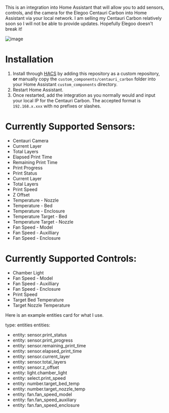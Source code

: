 This is an integration into Home Assistant that will allow you to add sensors, controls, and the camera for the Elegoo Centauri Carbon into Home Assistant via your local network.
I am selling my Centauri Carbon relatively soon so I will not be able to provide updates. Hopefully Elegoo doesn't break it!

![image](https://github.com/user-attachments/assets/35b886d5-1a51-46b8-921e-33a7854503e6)

# **Installation**

1. Install through [HACS](https://hacs.xyz/) by adding this repository as a custom repository, **or** manually copy the `custom_components/centauri_carbon` folder into your Home Assistant `custom_components` directory.
2. Restart Home Assistant.
3. Once restarted, add the integration as you normally would and input your local IP for the Centauri Carbon. The accepted format is `192.168.x.xxx` with no prefixes or slashes.

# **Currently Supported Sensors:**

- Centauri Camera
- Current Layer
- Total Layers
- Elapsed Print Time
- Remaining Print Time
- Print Progress
- Print Status
- Current Layer
- Total Layers
- Print Speed
- Z Offset
- Temperature - Nozzle
- Temperature - Bed
- Temperature - Enclosure
- Temperature Target - Bed
- Temperature Target - Nozzle
- Fan Speed - Model
- Fan Speed - Auxilliary
- Fan Speed - Enclosure

# **Currently Supported Controls:**

- Chamber Light
- Fan Speed - Model
- Fan Speed - Auxilliary
- Fan Speed - Enclosure
- Print Speed
- Target Bed Temperature
- Target Nozzle Temperature

Here is an example entities card for what I use.

type: entities
entities:
  - entity: sensor.print_status
  - entity: sensor.print_progress
  - entity: sensor.remaining_print_time
  - entity: sensor.elapsed_print_time
  - entity: sensor.current_layer
  - entity: sensor.total_layers
  - entity: sensor.z_offset
  - entity: light.chamber_light
  - entity: select.print_speed
  - entity: number.target_bed_temp
  - entity: number.target_nozzle_temp
  - entity: fan.fan_speed_model
  - entity: fan.fan_speed_auxiliary
  - entity: fan.fan_speed_enclosure
